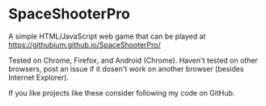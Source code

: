 # SpaceShooterPro

A simple HTML/JavaScript web game that can be played at https://githubium.github.io/SpaceShooterPro/

Tested on Chrome, Firefox, and Android (Chrome). Haven't tested on other browsers, post an issue if it dosen't work on another browser (besides Internet Explorer).

If you like projects like these consider following my code on GitHub.
